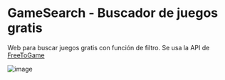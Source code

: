 # GameSearch - Buscador de juegos gratis

Web para buscar juegos gratis con función de filtro. Se usa la API de [FreeToGame](https://www.freetogame.com/api-doc)

![image](https://github.com/user-attachments/assets/cc31c423-5b43-4148-ad3f-a92afd76ff26)
